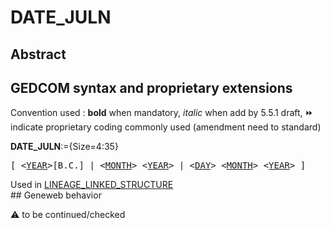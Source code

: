 ﻿# DATE_JULN
## Abstract


## GEDCOM syntax and proprietary extensions
Convention used : **bold** when mandatory, _italic_ when add by 5.5.1 draft, &#x23E9; indicate proprietary coding commonly used (amendment need to standard)<br />

**DATE_JULN**:={Size=4:35}
<pre>
[ &lt;<a href=Ged.YEAR.md>YEAR</a>&gt;[B.C.] | &lt;<a href=Ged.MONTH.md>MONTH</a>&gt; &lt;<a href=Ged.YEAR.md>YEAR</a>&gt; | &lt;<a href=Ged.DAY.md>DAY</a>&gt; &lt;<a href=Ged.MONTH.md>MONTH</a>&gt; &lt;<a href=Ged.YEAR.md>YEAR</a>&gt; ]
</pre>
Used in <a href=Ged.LINEAGE_LINKED_STRUCTURE.md>LINEAGE_LINKED_STRUCTURE</a><br />## Geneweb behavior


:warning: to be continued/checked


